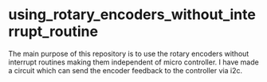 # using_rotary_encoders_without_interrupt_routine
The main purpose of this repository is to use the rotary encoders without interrupt routines making them independent of micro controller. I have made a circuit which can send the encoder feedback to the controller via i2c.
